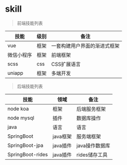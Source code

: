 # skill

> 前端技能列表

| 技能  | 级别 | 备注| 
| --- | --- | --- | 
| vue |框架|一套构建用户界面的渐进式框架 | 
| 微信小程序 |框架|前端框架 |
| scss |css|CSS扩展语言 |
| uniapp |框架|多端开发 |


> 后端技能列表

| 技能  | 领域 | 备注| 
| --- | --- | --- | 
| node koa |框架|后端服务框架 | 
| node mysql |插件|数据库操作 |
| java |语言|语言 | 
| SpringBoot |java框架|服务端框架 | 
| SpringBoot-jpa |java插件|java操作数据库 | 
| SpringBoot-rides |java插件|rides储存工具 | 

